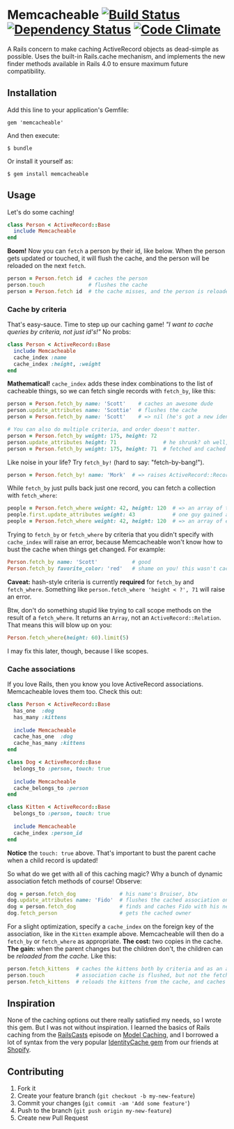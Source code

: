 # Memcacheable [![Build Status](https://travis-ci.org/flintinatux/memcacheable.png)](https://travis-ci.org/flintinatux/memcacheable) [![Dependency Status](https://gemnasium.com/flintinatux/memcacheable.png)](https://gemnasium.com/flintinatux/memcacheable) [![Code Climate](https://codeclimate.com/github/flintinatux/memcacheable.png)](https://codeclimate.com/github/flintinatux/memcacheable)

A Rails concern to make caching ActiveRecord objects as dead-simple as possible. Uses the built-in Rails.cache mechanism, and implements the new finder methods available in Rails 4.0 to ensure maximum future compatibility.

## Installation

Add this line to your application's Gemfile:

    gem 'memcacheable'

And then execute:

    $ bundle

Or install it yourself as:

    $ gem install memcacheable

## Usage

Let's do some caching!

```ruby
class Person < ActiveRecord::Base
  include Memcacheable
end
```

**Boom!**  Now you can `fetch` a person by their id, like below.  When the person gets updated or touched, it will flush the cache, and the person will be reloaded on the next `fetch`.

```ruby
person = Person.fetch id  # caches the person
person.touch              # flushes the cache
person = Person.fetch id  # the cache misses, and the person is reloaded
```

### Cache by criteria

That's easy-sauce.  Time to step up our caching game!  _"I want to cache queries by criteria, not just id's!"_  No probs:

```ruby
class Person < ActiveRecord::Base
  include Memcacheable
  cache_index :name
  cache_index :height, :weight
end
```

**Mathematical!**  `cache_index` adds these index combinations to the list of cacheable things, so we can fetch single records with `fetch_by`, like this:

```ruby
person = Person.fetch_by name: 'Scott'    # caches an awesome dude
person.update_attributes name: 'Scottie'  # flushes the cache
person = Person.fetch_by name: 'Scott'    # => nil (he's got a new identity!)

# You can also do multiple criteria, and order doesn't matter.
person = Person.fetch_by weight: 175, height: 72
person.update_attributes height: 71               # he shrunk? oh well, cache flushed
person = Person.fetch_by weight: 175, height: 71  # fetched and cached with new height
```

Like noise in your life?  Try `fetch_by!` (hard to say: "fetch-by-bang!").

```ruby
person = Person.fetch_by! name: 'Mork'  # => raises ActiveRecord::RecordNotFound
```

While `fetch_by` just pulls back just one record, you can fetch a collection with `fetch_where`:

```ruby
people = Person.fetch_where weight: 42, height: 120  # => an array of tall, skinny people
people.first.update_attributes weight: 43            # one guy gained a little weight --> cache flushed
people = Person.fetch_where weight: 42, height: 120  # => an array of everyone but that first guy
```

Trying to `fetch_by` or `fetch_where` by criteria that you didn't specify with `cache_index` will raise an error, because Memcacheable won't know how to bust the cache when things get changed.  For example:

```ruby
Person.fetch_by name: 'Scott'           # good
Person.fetch_by favorite_color: 'red'   # shame on you! this wasn't cache_index'd!
```

**Caveat:** hash-style criteria is currently **required** for `fetch_by` and `fetch_where`.  Something like `person.fetch_where 'height < ?', 71` will raise an error.

Btw, don't do something stupid like trying to call scope methods on the result of a `fetch_where`.  It returns an `Array`, not an `ActiveRecord::Relation`.  That means this will blow up on you:

```ruby
Person.fetch_where(height: 60).limit(5)
```

I may fix this later, though, because I like scopes.

### Cache associations

If you love Rails, then you know you love ActiveRecord associations.  Memcacheable loves them too.  Check this out:

```ruby
class Person < ActiveRecord::Base
  has_one  :dog
  has_many :kittens
  
  include Memcacheable
  cache_has_one  :dog
  cache_has_many :kittens
end

class Dog < ActiveRecord::Base
  belongs_to :person, touch: true
  
  include Memcacheable
  cache_belongs_to :person
end

class Kitten < ActiveRecord::Base
  belongs_to :person, touch: true
  
  include Memcacheable
  cache_index :person_id
end
```

**Notice** the `touch: true` above.  That's important to bust the parent cache when a child record is updated!

So what do we get with all of this caching magic?  Why a bunch of dynamic association fetch methods of course! Observe:

```ruby
dog = person.fetch_dog              # his name's Bruiser, btw
dog.update_attributes name: 'Fido'  # flushes the cached association on the person
dog = person.fetch_dog              # finds and caches Fido with his new name
dog.fetch_person                    # gets the cached owner
```

For a slight optimization, specify a `cache_index` on the foreign key of the association, like in the `Kitten` example above.  Memcacheable will then do a `fetch_by` or `fetch_where` as appropriate.  **The cost:** two copies in the cache.  **The gain:** when the parent changes but the children don't, the children can be _reloaded from the cache._  Like this:

```ruby
person.fetch_kittens  # caches the kittens both by criteria and as an association
person.touch          # association cache is flushed, but not the fetch_where
person.fetch_kittens  # reloads the kittens from the cache, and caches as an association
```

## Inspiration

None of the caching options out there really satisfied my needs, so I wrote this gem.  But I was not without inspiration.  I learned the basics of Rails caching from the [RailsCasts](http://railscasts.com/) episode on [Model Caching](http://railscasts.com/episodes/115-model-caching-revised), and I borrowed a lot of syntax from the very popular [IdentityCache gem](https://github.com/Shopify/identity_cache) from our friends at [Shopify](http://www.shopify.com/).

## Contributing

1. Fork it
2. Create your feature branch (`git checkout -b my-new-feature`)
3. Commit your changes (`git commit -am 'Add some feature'`)
4. Push to the branch (`git push origin my-new-feature`)
5. Create new Pull Request
